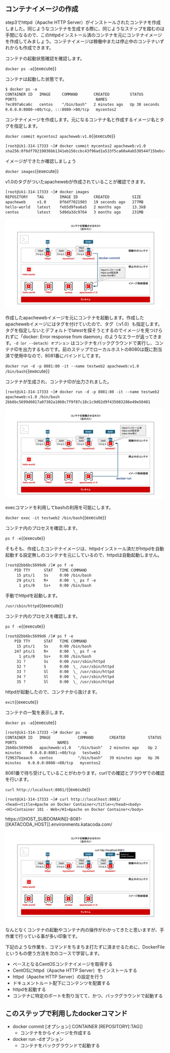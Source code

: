 ## コンテナイメージの作成



step3でhttpd（Apache HTTP Server）がインストールされたコンテナを作成しました。同じようなコンテナを生成する際に、同じようなステップを踏むのは手間になるので、このhttpdインストール済のコンテナを元にコンテナイメージを作成してみましょう。コンテナイメージは稼働中または停止中のコンテナいずれからも作成できます。

コンテナの起動状態確認を確認します。

`docker ps -a`{{execute}}

コンテナは起動した状態です。

```text
$ docker ps -a
CONTAINER ID   IMAGE     COMMAND       CREATED         STATUS          PORTS                                   NAMES
7ec897a6ca6c   centos    "/bin/bash"   2 minutes ago   Up 38 seconds   0.0.0.0:8080->80/tcp, :::8080->80/tcp   mycentos2
```

コンテナイメージを作成します。元になるコンテナ名と作成するイメージ名とタグを指定します。

`docker commit mycentos2 apacheweb:v1.0`{{execute}}

```text
[root@ik1-314-17333 ~]# docker commit mycentos2 apacheweb:v1.0
sha256:8f6df70219036bb1341eb156ccbc43f96ad1a533f5ca60a4ab530544f15bebc4
```

イメージができたか確認しましょう

`docker images`{{execute}}

v1.0のタグがついたapachewebが作成されていることが確認できます。

```text
[root@ik1-314-17333 ~]# docker images
REPOSITORY    TAG       IMAGE ID       CREATED          SIZE
apacheweb     v1.0      8f6df7021903   19 seconds ago   277MB
hello-world   latest    feb5d9fea6a5   2 months ago     13.3kB
centos        latest    5d0da3dc9764   3 months ago     231MB
```

![Test Image 1](https://raw.githubusercontent.com/mayumi00/katacoda-scenarios/main/container101/images/image06.png)　

作成したapachewebイメージを元にコンテナを起動します。作成したapachewebイメージにはタグを付けていたので、タグ（:v1.0）も指定します。タグを指定しないとデフォルトでlatestを探そうとするのでイメージを見つけられずに「docker: Error response from daemon」のようなエラーが返ってきます。`-d（or --detach）オプション` はコンテナをバックグラウンドで実行し、コンテナIDを出力するものです。前のステップでローカルホストの8080は既に割当済で使用中なので、8081番にバインドしてます。

`docker run -d -p 8081:80 -it --name testweb2 apacheweb:v1.0 /bin/bash`{{execute}}

コンテナが生成され、コンテナIDが出力されました。

```text
[root@ik1-314-17333 ~]# docker run -d -p 8081:80 -it --name testweb2 apacheweb:v1.0 /bin/bash
2bb6bc5699d6017a07302a1068c7f9f87c18c1c9d02d9f435083286e49e50401
```

![Test Image 1](https://raw.githubusercontent.com/mayumi00/katacoda-scenarios/main/container101/images/image07.png)

execコマンドを利用してbashの利用を可能にします。

`docker exec -it testweb2 /bin/bash`{{execute}}

コンテナ内のプロセスを確認します。

`ps f -e`{{execute}}

そもそも、作成したコンテナイメージは、httpdインストール済だがhttpdを自動起動する設定無しのコンテナを元にしているので、httpdは自動起動しません。

```text
[root@2bb6bc5699d6 /]# ps f -e
    PID TTY      STAT   TIME COMMAND
     15 pts/1    Ss     0:00 /bin/bash
     29 pts/1    R+     0:00  \_ ps f -e
      1 pts/0    Ss+    0:00 /bin/bash
```

手動でhttpdを起動します。

`/usr/sbin/httpd`{{execute}}

コンテナ内のプロセスを確認します。

`ps f -e`{{execute}}

```text
[root@2bb6bc5699d6 /]# ps f -e
    PID TTY      STAT   TIME COMMAND
     15 pts/1    Ss     0:00 /bin/bash
    247 pts/1    R+     0:00  \_ ps f -e
      1 pts/0    Ss+    0:00 /bin/bash
     31 ?        Ss     0:00 /usr/sbin/httpd
     32 ?        S      0:00  \_ /usr/sbin/httpd
     33 ?        Sl     0:00  \_ /usr/sbin/httpd
     34 ?        Sl     0:00  \_ /usr/sbin/httpd
     35 ?        Sl     0:00  \_ /usr/sbin/httpd
```

httpdが起動したので、コンテナから抜けます。

`exit`{{execute}}

コンテナの一覧を表示します。

`docker ps -a`{{execute}}

```text
[root@ik1-314-17333 ~]# docker ps -a
CONTAINER ID   IMAGE            COMMAND       CREATED          STATUS          PORTS                  NAMES
2bb6bc5699d6   apacheweb:v1.0   "/bin/bash"   2 minutes ago    Up 2 minutes    0.0.0.0:8081->80/tcp   testweb2
f29637beaac6   centos           "/bin/bash"   39 minutes ago   Up 36 minutes   0.0.0.0:8080->80/tcp   mycentos2
```

8081番で待ち受けしていることがわかります。curlでの確認とブラウザでの確認を行います。

`curl http://localhost:8081/`{{execute}}

```text
[root@ik1-314-17333 ~]# curl http://localhost:8081/
<head><title>Apache on Docker Container</title></head><body><H1>Container 101 - Web</H1>Apache on Docker Container</body>
```
https://[[HOST_SUBDOMAIN]]-8081-[[KATACODA_HOST]].environments.katacoda.com/

![Test Image 1](https://raw.githubusercontent.com/mayumi00/katacoda-scenarios/main/container101/images/image08.png)

なんとなくコンテナの起動やコンテナ内の操作がわかってきたと思いますが、手作業で行っている事が多い印象です。

下記のような作業を、コマンドをちまちま打たずに済ませるために、DockerFileというもの使う方法を次のコースで学習します。

- ベースとなるCentOSコンテナイメージを取得する
- CentOSにhttpd（Apache HTTP Server）をインストールする
- httpd（Apache HTTP Server）の設定を行う
- ドキュメントルート配下にコンテンツを配置する
- httpdを起動する
- コンテナに特定のポートを割り当てて、かつ、バックグラウンドで起動する

##  このステップで利用したdockerコマンド

- docker commit [オプション] CONTAINER [REPOSITORY[:TAG]]
  - コンテナをからイメージを作成する
 - docker run -dオプション
   - コンテナをバックグラウンドで起動する
 
